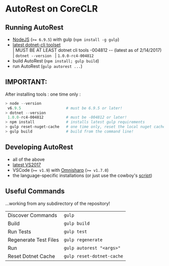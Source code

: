 # AutoRest on CoreCLR

## Running AutoRest
- [NodeJS](https://nodejs.org/en/) (`>= 6.9.5`) with gulp (`npm install -g gulp`)
- [latest dotnet-cli toolset](https://github.com/dotnet/cli#installers-and-binaries)  
| MUST BE AT LEAST dotnet cli tools -004812  -- (latest as of 2/14/2017)
| `dotnet --version `
| ` 1.0.0-rc4-004812 `
- build AutoRest (`npm install; gulp build`)
- run AutoRest (`gulp autorest ...`)

## IMPORTANT:
After installing tools : one time only : 
``` powershell
> node --version 
 v6.9.5                    # must be 6.9.5 or later! 
> dotnet --version 
 1.0.0-rc4-004812          # must be -004812 or later!
> npm install              # installs latest gulp requirements
> gulp reset-nuget-cache   # one time only, reset the local nuget cache
> gulp build               # build from the command line!
```

## Developing AutoRest
- all of the above
- [latest VS2017](https://aka.ms/vs/15/int.d15rel/vs_enterprise.exe)
- VSCode (`>= v1.9`) with [Omnisharp](https://github.com/OmniSharp/omnisharp-vscode/releases/) (`>= v1.7.0`)
- the language-specific installations (or just use the cowboy's [script](https://github.com/Azure/autorest/blob/master/Tools/setup-developerworkstation.ps1))

## Useful Commands
...working from any subdirectory of the repository!

|                      |                           |
|----------------------|---------------------------|
|Discover Commands     | `gulp`                    |
|Build                 | `gulp build`              |
|Run Tests             | `gulp test`               |
|Regenerate Test Files | `gulp regenerate`         |
|Run                   | `gulp autorest "<args>"`  |
|Reset Dotnet Cache    | `gulp reset-dotnet-cache` |
